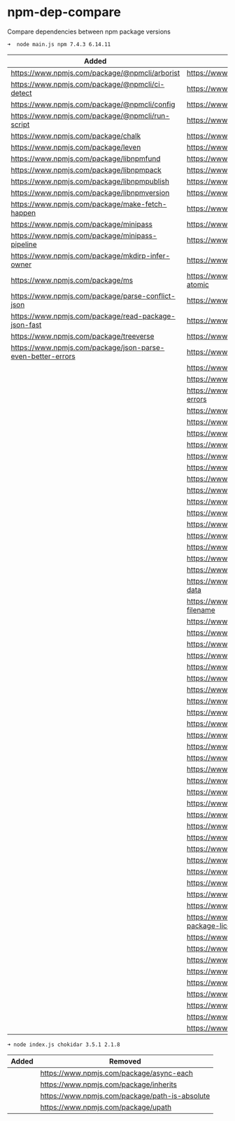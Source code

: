 # npm-dep-compare

Compare dependencies between npm package versions

```shell
➜  node main.js npm 7.4.3 6.14.11
```


| Added                                                       | Removed                                                    |
| ----------------------------------------------------------- | ---------------------------------------------------------- |
| https://www.npmjs.com/package/@npmcli/arborist              | https://www.npmjs.com/package/JSONStream                   |
| https://www.npmjs.com/package/@npmcli/ci-detect             | https://www.npmjs.com/package/bin-links                    |
| https://www.npmjs.com/package/@npmcli/config                | https://www.npmjs.com/package/bluebird                     |
| https://www.npmjs.com/package/@npmcli/run-script            | https://www.npmjs.com/package/call-limit                   |
| https://www.npmjs.com/package/chalk                         | https://www.npmjs.com/package/ci-info                      |
| https://www.npmjs.com/package/leven                         | https://www.npmjs.com/package/cmd-shim                     |
| https://www.npmjs.com/package/libnpmfund                    | https://www.npmjs.com/package/config-chain                 |
| https://www.npmjs.com/package/libnpmpack                    | https://www.npmjs.com/package/detect-indent                |
| https://www.npmjs.com/package/libnpmpublish                 | https://www.npmjs.com/package/detect-newline               |
| https://www.npmjs.com/package/libnpmversion                 | https://www.npmjs.com/package/dezalgo                      |
| https://www.npmjs.com/package/make-fetch-happen             | https://www.npmjs.com/package/editor                       |
| https://www.npmjs.com/package/minipass                      | https://www.npmjs.com/package/figgy-pudding                |
| https://www.npmjs.com/package/minipass-pipeline             | https://www.npmjs.com/package/find-npm-prefix              |
| https://www.npmjs.com/package/mkdirp-infer-owner            | https://www.npmjs.com/package/fs-vacuum                    |
| https://www.npmjs.com/package/ms                            | https://www.npmjs.com/package/fs-write-stream-atomic       |
| https://www.npmjs.com/package/parse-conflict-json           | https://www.npmjs.com/package/gentle-fs                    |
| https://www.npmjs.com/package/read-package-json-fast        | https://www.npmjs.com/package/has-unicode                  |
| https://www.npmjs.com/package/treeverse                     | https://www.npmjs.com/package/iferr                        |
| https://www.npmjs.com/package/json-parse-even-better-errors | https://www.npmjs.com/package/infer-owner                  |
|                                                             | https://www.npmjs.com/package/inflight                     |
|                                                             | https://www.npmjs.com/package/inherits                     |
|                                                             | https://www.npmjs.com/package/json-parse-better-errors     |
|                                                             | https://www.npmjs.com/package/lazy-property                |
|                                                             | https://www.npmjs.com/package/libcipm                      |
|                                                             | https://www.npmjs.com/package/libnpm                       |
|                                                             | https://www.npmjs.com/package/libnpx                       |
|                                                             | https://www.npmjs.com/package/lock-verify                  |
|                                                             | https://www.npmjs.com/package/lockfile                     |
|                                                             | https://www.npmjs.com/package/lodash._baseuniq             |
|                                                             | https://www.npmjs.com/package/lodash.clonedeep             |
|                                                             | https://www.npmjs.com/package/lodash.union                 |
|                                                             | https://www.npmjs.com/package/lodash.uniq                  |
|                                                             | https://www.npmjs.com/package/lodash.without               |
|                                                             | https://www.npmjs.com/package/lru-cache                    |
|                                                             | https://www.npmjs.com/package/meant                        |
|                                                             | https://www.npmjs.com/package/mississippi                  |
|                                                             | https://www.npmjs.com/package/move-concurrently            |
|                                                             | https://www.npmjs.com/package/normalize-package-data       |
|                                                             | https://www.npmjs.com/package/npm-cache-filename           |
|                                                             | https://www.npmjs.com/package/npm-install-checks           |
|                                                             | https://www.npmjs.com/package/npm-lifecycle                |
|                                                             | https://www.npmjs.com/package/npm-packlist                 |
|                                                             | https://www.npmjs.com/package/once                         |
|                                                             | https://www.npmjs.com/package/osenv                        |
|                                                             | https://www.npmjs.com/package/path-is-inside               |
|                                                             | https://www.npmjs.com/package/promise-inflight             |
|                                                             | https://www.npmjs.com/package/query-string                 |
|                                                             | https://www.npmjs.com/package/qw                           |
|                                                             | https://www.npmjs.com/package/read-cmd-shim                |
|                                                             | https://www.npmjs.com/package/read-installed               |
|                                                             | https://www.npmjs.com/package/read-package-tree            |
|                                                             | https://www.npmjs.com/package/readable-stream              |
|                                                             | https://www.npmjs.com/package/request                      |
|                                                             | https://www.npmjs.com/package/retry                        |
|                                                             | https://www.npmjs.com/package/safe-buffer                  |
|                                                             | https://www.npmjs.com/package/sha                          |
|                                                             | https://www.npmjs.com/package/slide                        |
|                                                             | https://www.npmjs.com/package/sorted-object                |
|                                                             | https://www.npmjs.com/package/sorted-union-stream          |
|                                                             | https://www.npmjs.com/package/stringify-package            |
|                                                             | https://www.npmjs.com/package/uid-number                   |
|                                                             | https://www.npmjs.com/package/umask                        |
|                                                             | https://www.npmjs.com/package/unique-filename              |
|                                                             | https://www.npmjs.com/package/unpipe                       |
|                                                             | https://www.npmjs.com/package/update-notifier              |
|                                                             | https://www.npmjs.com/package/validate-npm-package-license |
|                                                             | https://www.npmjs.com/package/worker-farm                  |
|                                                             | https://www.npmjs.com/package/debuglog                     |
|                                                             | https://www.npmjs.com/package/imurmurhash                  |
|                                                             | https://www.npmjs.com/package/lodash._baseindexof          |
|                                                             | https://www.npmjs.com/package/lodash._bindcallback         |
|                                                             | https://www.npmjs.com/package/lodash._cacheindexof         |
|                                                             | https://www.npmjs.com/package/lodash._createcache          |
|                                                             | https://www.npmjs.com/package/lodash._getnative            |
|                                                             | https://www.npmjs.com/package/lodash.restparam             |


```shell
➜ node index.js chokidar 3.5.1 2.1.8
```
                  

| Added | Removed                                        |
| ----- | ---------------------------------------------- |
|       | https://www.npmjs.com/package/async-each       |
|       | https://www.npmjs.com/package/inherits         |
|       | https://www.npmjs.com/package/path-is-absolute |
|       | https://www.npmjs.com/package/upath            |
